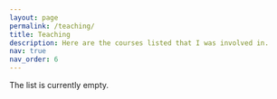 ```yaml
---
layout: page
permalink: /teaching/
title: Teaching
description: Here are the courses listed that I was involved in.
nav: true
nav_order: 6
---
```


The list is currently empty.

<!-- For now, this page is assumed to be a static description of your courses. You can convert it to a collection similar to `_projects/` so that you can have a dedicated page for each course.

Organize your courses by years, topics, or universities, however you like! -->
